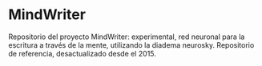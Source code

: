# MindWriter
Repositorio del proyecto MindWriter: experimental, red neuronal para la escritura a través de la mente, utilizando la diadema neurosky. Repositorio de referencia, desactualizado desde el 2015.
